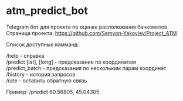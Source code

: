 # atm_predict_bot
Telegram бот для проекта по оценке расположения банкоматов  
Страница проекта: https://github.com/Semyon-Yakovlev/Project_ATM

Список доступных комманд:

/help - справка  
/predict [lat], [long] - предсказание по координатам  
/predict_batch - предсказания по нескольким парам координат  
/history - история запросов  
/rate - оставить обратную связь  

Пример:
/predict 60.56805, 45.04305
